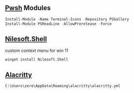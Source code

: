 ## [Pwsh](https://learn.microsoft.com/en-us/powershell/scripting/install/installing-powershell-on-windows?view=powershell-7.3#msi) Modules
```ps1
Install-Module -Name Terminal-Icons -Repository PSGallery
Install-Module PSReadLine -AllowPrerelease -Force
```
## [Nilesoft.Shell](https://github.com/moudey/Shell) 
<sapn style={color:green;}>custom context menu for win 11</span>
```bash
winget install Nilesoft.Shell
```

## [Alacritty](https://alacritty.org/) 
```bash
C:\Users\zero\AppData\Roaming\alacritty\alacritty.yml
```
